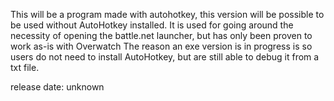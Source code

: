 This will be a program made with autohotkey, this version will be possible to be used without AutoHotkey installed.
It is used for going around the necessity of opening the battle.net launcher, but has only been proven to work as-is with Overwatch
The reason an exe version is in progress is so users do not need to install AutoHotkey, but are still able to debug it from a txt file.

release date: unknown
